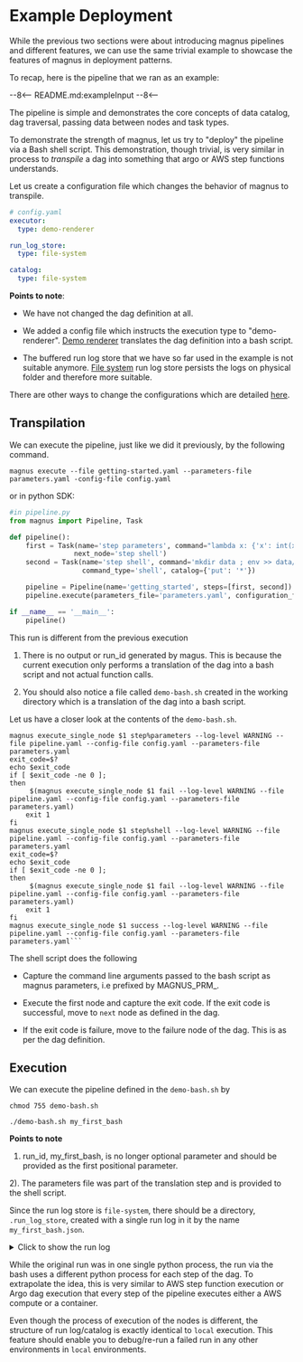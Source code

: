 # Example Deployment

While the previous two sections were about introducing magnus pipelines and different features, we can use the same
trivial example to showcase the features of magnus in deployment patterns.

To recap, here is the pipeline that we ran as an example:

--8<--
README.md:exampleInput
--8<--


The pipeline is simple and demonstrates the core concepts of data catalog, dag traversal, passing data between
nodes and task types.

To demonstrate the strength of magnus, let us try to "deploy" the pipeline via a Bash shell script. This demonstration,
though trivial, is very similar in process to *transpile* a dag into something that argo or AWS step functions
understands.

Let us create a configuration file which changes the behavior of magnus to transpile.

```yaml
# config.yaml
executor:
  type: demo-renderer

run_log_store:
  type: file-system

catalog:
  type: file-system

```

**Points to note**:

- We have not changed the dag definition at all.

- We added a config file which instructs the execution type to "demo-renderer".
[Demo renderer](../../concepts/modes-implementations/demo-renderer) translates the dag definition into a bash script.

- The buffered run log store that we have so far used in the example is not suitable anymore.
[File system](../../concepts/run-log-implementations/file-system/) run log store persists the logs
on physical folder and therefore more suitable.

There are other ways to change the configurations which are detailed [here](../../concepts/configurations).

## Transpilation


We can execute the pipeline, just like we did it previously, by the following command.

```magnus execute --file getting-started.yaml --parameters-file parameters.yaml -config-file config.yaml```

or in python SDK:

```python
#in pipeline.py
from magnus import Pipeline, Task

def pipeline():
    first = Task(name='step parameters', command="lambda x: {'x': int(x) + 1}", command_type='python-lambda',
                next_node='step shell')
    second = Task(name='step shell', command='mkdir data ; env >> data/data.txt',
                  command_type='shell', catalog={'put': '*'})

    pipeline = Pipeline(name='getting_started', steps=[first, second])
    pipeline.execute(parameters_file='parameters.yaml', configuration_file='config.yaml')

if __name__ == '__main__':
    pipeline()
```

This run is different from the previous execution

1. There is no output or run_id generated by magus. This is because the current execution only performs a translation
of the dag into a bash script and not actual function calls.

2. You should also notice a file called ```demo-bash.sh``` created in the working directory which is a
translation of the dag into a bash script.


Let us have a closer look at the contents of the ```demo-bash.sh```.

```shell
magnus execute_single_node $1 step%parameters --log-level WARNING --file pipeline.yaml --config-file config.yaml --parameters-file parameters.yaml
exit_code=$?
echo $exit_code
if [ $exit_code -ne 0 ];
then
	 $(magnus execute_single_node $1 fail --log-level WARNING --file pipeline.yaml --config-file config.yaml --parameters-file parameters.yaml)
	exit 1
fi
magnus execute_single_node $1 step%shell --log-level WARNING --file pipeline.yaml --config-file config.yaml --parameters-file parameters.yaml
exit_code=$?
echo $exit_code
if [ $exit_code -ne 0 ];
then
	 $(magnus execute_single_node $1 fail --log-level WARNING --file pipeline.yaml --config-file config.yaml --parameters-file parameters.yaml)
	exit 1
fi
magnus execute_single_node $1 success --log-level WARNING --file pipeline.yaml --config-file config.yaml --parameters-file parameters.yaml```
```

The shell script does the following

- Capture the command line arguments passed to the bash script as magnus parameters, i.e prefixed by MAGNUS_PRM_.

- Execute the first node and capture the exit code. If the exit code is successful, move to ```next``` node as defined
in the dag.

- If the exit code is failure, move to the failure node of the dag. This is as per the dag definition.

## Execution

We can execute the pipeline defined in the ```demo-bash.sh``` by

```shell
chmod 755 demo-bash.sh

./demo-bash.sh my_first_bash
```

**Points to note**

1. run_id, my_first_bash, is no longer optional parameter and should be provided as the first positional parameter.

2). The parameters file was part of the translation step and is provided to the shell script.

Since the run log store is ```file-system```, there should be a directory, ```.run_log_store```, created with a single
run log in it by the name ```my_first_bash.json```.

<details>
  <summary>Click to show the run log</summary>

```json
{
    "run_id": "demo-bash6",
    "dag_hash": "ce0676d63e99c34848484f2df1744bab8d45e33a",
    "use_cached": false,
    "tag": "",
    "original_run_id": "",
    "status": "SUCCESS",
    "steps": {
        "step parameters": {
            "name": "step parameters",
            "internal_name": "step parameters",
            "status": "SUCCESS",
            "step_type": "task",
            "message": "",
            "mock": false,
            "code_identities": [
                {
                    "code_identifier": "6ae3f4700fd07d529385148c34ed5c0b9a1c0727",
                    "code_identifier_type": "git",
                    "code_identifier_dependable": true,
                    "code_identifier_url": "INTENTIONALLY REMOVED",
                    "code_identifier_message": ""
                }
            ],
            "attempts": [
                {
                    "attempt_number": 0,
                    "start_time": "2023-02-01 12:12:26.533528",
                    "end_time": "2023-02-01 12:12:26.534091",
                    "duration": "0:00:00.000563",
                    "status": "SUCCESS",
                    "message": ""
                }
            ],
            "user_defined_metrics": {},
            "branches": {},
            "data_catalog": []
        },
        "step shell": {
            "name": "step shell",
            "internal_name": "step shell",
            "status": "SUCCESS",
            "step_type": "task",
            "message": "",
            "mock": false,
            "code_identities": [
                {
                    "code_identifier": "6ae3f4700fd07d529385148c34ed5c0b9a1c0727",
                    "code_identifier_type": "git",
                    "code_identifier_dependable": true,
                    "code_identifier_url": "INTENTIONALLY REMOVED",
                    "code_identifier_message": ""
                }
            ],
            "attempts": [
                {
                    "attempt_number": 0,
                    "start_time": "2023-02-01 12:12:29.287087",
                    "end_time": "2023-02-01 12:12:29.302014",
                    "duration": "0:00:00.014927",
                    "status": "SUCCESS",
                    "message": ""
                }
            ],
            "user_defined_metrics": {},
            "branches": {},
            "data_catalog": [
                {
                    "name": "data/data.txt",
                    "data_hash": "474c6f64a8bbbb97a7f01fb1207db9b27db04212ab437d4f495e2ac3f4be7388",
                    "catalog_relative_path": "demo-bash6/data/data.txt",
                    "catalog_handler_location": ".catalog",
                    "stage": "put"
                }
            ]
        },
        "success": {
            "name": "success",
            "internal_name": "success",
            "status": "SUCCESS",
            "step_type": "success",
            "message": "",
            "mock": false,
            "code_identities": [
                {
                    "code_identifier": "6ae3f4700fd07d529385148c34ed5c0b9a1c0727",
                    "code_identifier_type": "git",
                    "code_identifier_dependable": true,
                    "code_identifier_url": "INTENTIONALLY REMOVED",
                    "code_identifier_message": ""
                }
            ],
            "attempts": [
                {
                    "attempt_number": 0,
                    "start_time": "2023-02-01 12:12:32.083047",
                    "end_time": "2023-02-01 12:12:32.084351",
                    "duration": "0:00:00.001304",
                    "status": "SUCCESS",
                    "message": ""
                }
            ],
            "user_defined_metrics": {},
            "branches": {},
            "data_catalog": []
        }
    },
    "parameters": {
        "x": 4
    },
    "run_config": {
        "executor": {
            "type": "demo-renderer",
            "config": {
                "enable_parallel": false,
                "placeholders": {}
            }
        },
        "run_log_store": {
            "type": "file-system",
            "config": {
                "log_folder": ".run_log_store"
            }
        },
        "catalog": {
            "type": "file-system",
            "config": {
                "compute_data_folder": "data",
                "catalog_location": ".catalog"
            }
        },
        "secrets": {
            "type": "env-secrets-manager",
            "config": {}
        },
        "experiment_tracker": {
            "type": "mlflow",
            "config": {
                "server_url": "http://127.0.0.1:5000/",
                "autolog": true
            }
        },
        "variables": {},
        "pipeline": {
            "start_at": "step parameters",
            "name": "",
            "description": "Getting started",
            "max_time": 86400,
            "steps": {
                "step parameters": {
                    "mode_config": {},
                    "next_node": "step shell",
                    "command": "lambda x: {'x': int(x) + 1}",
                    "command_type": "python-lambda",
                    "catalog": {},
                    "retry": 1,
                    "on_failure": "",
                    "type": "task"
                },
                "step shell": {
                    "mode_config": {},
                    "next_node": "success",
                    "command": "mkdir data ; env >> data/data.txt",
                    "command_type": "shell",
                    "catalog": {
                        "put": [
                            "*"
                        ]
                    },
                    "retry": 1,
                    "on_failure": "",
                    "type": "task"
                },
                "success": {
                    "mode_config": {},
                    "type": "success"
                },
                "fail": {
                    "mode_config": {},
                    "type": "fail"
                }
            }
        }
    }
}
```

</details>

While the original run was in one single python process, the run via the bash uses a different python process for each
step of the dag. To extrapolate the idea, this is very similar to AWS step function execution or Argo dag execution that
every step of the pipeline executes either a AWS compute or a container.

Even though the process of execution of the nodes is different, the structure of run log/catalog is exactly identical
to ```local``` execution. This feature should enable you to debug/re-run a failed run in any other environments
in ```local``` environments.
